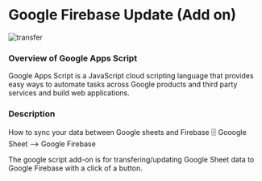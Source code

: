 # Google Firebase Update (Add on) 

![transfer](https://cloud.githubusercontent.com/assets/19171147/24688918/498b0f88-1991-11e7-8e3a-e857c89a9463.png)

### Overview of Google Apps Script
 
Google Apps Script is a JavaScript cloud scripting language that provides easy ways to automate tasks across Google products and third party services and build web applications.

### Description

How to sync your data between Google sheets and Firebase 🗄
            Gooogle Sheet --> Google Firebase

The google script add-on is for transfering/updating Google Sheet data to Google Firebase with a click of a button. 

